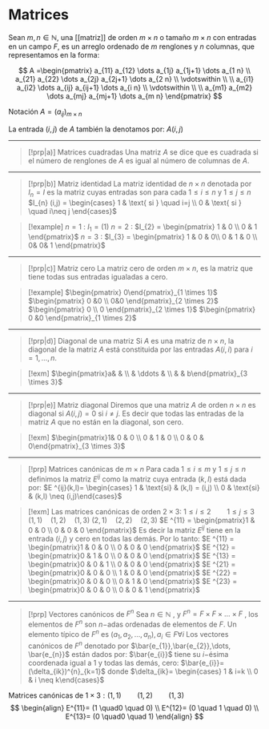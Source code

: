 # Matrices

Sean $m,n \in \mathbb{N}$, una [[matriz]] de orden $m \times n$ o tamaño $m \times n$ con entradas en un campo $F$, es un arreglo ordenado de $m$ renglones y $n$ columnas, que representamos en la forma:

$$
A =\begin{pmatrix}
a_{11} a_{12} \dots a_{1j} a_{1j+1} \dots a_{1 n} \\
a_{21} a_{22} \dots a_{2j} a_{2j+1} \dots a_{2 n} \\
\vdotswithin \\ \\
a_{i1} a_{i2} \dots a_{ij} a_{ij+1} \dots a_{i n} \\
\vdotswithin \\ \\
a_{m1} a_{m2} \dots a_{mj} a_{mj+1} \dots a_{m n}
\end{pmatrix}
$$

Notación
$A = (a_{ij})_{m \times n}$

La entrada $(i,j)$ de $A$ también la denotamos por:  $A(i,j)$

---

> [!prp|a)] Matrices cuadradas
> Una matriz $A$ se dice que es cuadrada si el número de renglones de $A$ es igual al número de columnas de $A$.

---

> [!prp|b)] Matriz identidad
> La matriz identidad de $n \times n$ denotada por $I_{n} = I$ es la matriz cuyas entradas son para cada $1 \leq i \leq n$ y  $1 \leq j \leq n$ 
> $I_{n} (i,j) = \begin{cases} 1 & \text{ si } \quad i=j \\ 0 & \text{ si } \quad i\neq j  \end{cases}$

> [!example] 
>$n=1$  : $I_{1} = (1)$
>$n=2$ :  $I_{2} = \begin{pmatrix} 1 & 0 \\ 0 & 1 \end{pmatrix}$
>$n=3$ :  $I_{3} = \begin{pmatrix} 1 & 0 & 0\\ 0 & 1 & 0 \\ 0& 0& 1 \end{pmatrix}$

---

>[!prp|c)] Matriz cero
>La matriz cero de orden $m \times n$, es la matriz que tiene todas sus entradas igualadas a cero. 

>[!example]
>$\begin{pmatrix} 0\end{pmatrix}_{1 \times 1}$
>$\begin{pmatrix} 0 &0 \\ 0&0 \end{pmatrix}_{2 \times 2}$
>$\begin{pmatrix} 0  \\ 0 \end{pmatrix}_{2 \times 1}$
>$\begin{pmatrix} 0 &0 \end{pmatrix}_{1 \times 2}$


---

>[!prp|d)] Diagonal de una matriz
>Si $A$ es una matriz de $n \times n$, la diagonal de la matriz $A$ está constituida por las entradas $A(i,i)$ para $i=1, \dots,n$.

>[!exm]
>$\begin{pmatrix}a&  &  \\  & \ddots &  \\  &  & b\end{pmatrix}_{3 \times 3}$

---

>[!prp|e)] Matriz diagonal
>Diremos que una matriz $A$ de orden $n \times n$ es diagonal si $A(i,j) = 0$ si $i \neq j$. 
>Es decir que todas las entradas de la matriz $A$ que no están en la diagonal, son cero.

>[!exm]
>$\begin{pmatrix}1& 0 & 0 \\ 0 & 1 & 0 \\ 0 & 0 & 0\end{pmatrix}_{3 \times 3}$


---

>[!prp] Matrices canónicas de $m \times n$
>Para cada $1 \leq i \leq m$ y $1 \leq j \leq n$ definimos la matriz $E^{ij}$ como la matriz cuya entrada $(k,l)$ está dada por: 
>$E ^{ij}(k,l)= \begin{cases} 1 & \text{si} & (k,l) = (i,j) \\ 0 & \text{si} & (k,l) \neq (i,j)\end{cases}$

>[!exm]
>Las matrices canónicas de orden $2 \times 3$:
>$1 \leq i \leq 2 \qquad 1 \leq j \leq 3$
>$(1,1) \quad (1,2) \quad (1,3)$
>$(2,1) \quad (2,2) \quad (2,3)$ 
>$E ^{11} = \begin{pmatrix}1 & 0 & 0 \\ 0 & 0 & 0 \end{pmatrix}$
>Es decir la matriz $E ^{ij}$ tiene en la entrada $(i,j)$ y cero en todas las demás.
>Por lo tanto:
>$E ^{11} = \begin{pmatrix}1 & 0 & 0 \\ 0 & 0 & 0 \end{pmatrix}$
>$E ^{12} = \begin{pmatrix}0 & 1 & 0 \\ 0 & 0 & 0 \end{pmatrix}$
>$E ^{13} = \begin{pmatrix}0 & 0 & 1 \\ 0 & 0 & 0 \end{pmatrix}$
>$E ^{21} = \begin{pmatrix}0 & 0 & 0 \\ 1 & 0 & 0 \end{pmatrix}$
>$E ^{22} = \begin{pmatrix}0 & 0 & 0 \\ 0 & 1 & 0 \end{pmatrix}$
>$E ^{23} = \begin{pmatrix}0 & 0 & 0 \\ 0 & 0 & 1 \end{pmatrix}$ 


---

>[!prp] Vectores canónicos de $F ^{n}$
> Sea $n \in \mathbb{N}$ , y $F ^{n}= F \times F \times \dots \times F$ , los elementos de $F ^{n}$ son $n-$adas ordenadas de elementos de $F$. 
> Un elemento típico de $F ^{n}$ es $(a_{1},a_{2},\dots,a_{n}), a_{i} \in  F \forall i$ 
> Los vectores canónicos de $F ^{n}$ denotado por $\bar{e_{1}},\bar{e_{2}},\dots, \bar{e_{n}}$ están dados por:
> $\bar{e_{i}}$ tiene su $i-$ésima coordenada igual a 1 y todas las demás, cero:
> $\bar{e_{i}}= (\delta_{ik})^{n}_{k=1}$ donde $\delta_{ik}= \begin{cases} 1 & i=k \\ 0 & i \neq k\end{cases}$


Matrices canónicas de $1 \times 3: (1,1) \qquad (1,2) \qquad (1,3)$
$$
\begin{align}
E^{11}= (1 \quad0 \quad 0) \\
E^{12}= (0 \quad 1 \quad 0)  \\
E^{13}= (0 \quad0 \quad 1) 
\end{align}
$$

